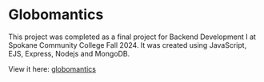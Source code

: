 # Globomantics

This project was completed as a final project for Backend Development I at Spokane Community College Fall 2024.
It was created using JavaScript, EJS, Express, Nodejs and MongoDB.

View it here: [globomantics](https://globomantics.teressaellison.com)
